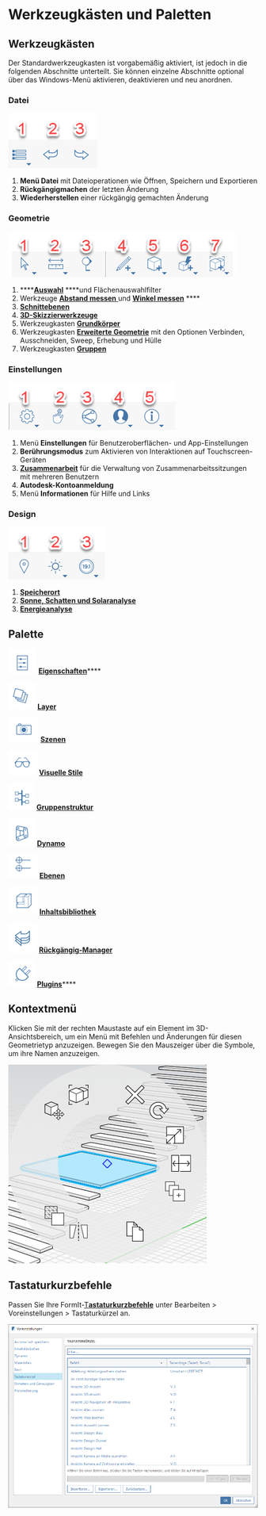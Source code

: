 # Werkzeugkästen und Paletten

## Werkzeugkästen

Der Standardwerkzeugkasten ist vorgabemäßig aktiviert, ist jedoch in die folgenden Abschnitte unterteilt. Sie können einzelne Abschnitte optional über das Windows-Menü aktivieren, deaktivieren und neu anordnen.

### Datei

![](../.gitbook/assets/file_icons.png)

1. **Menü Datei** mit Dateioperationen wie Öffnen, Speichern und Exportieren
2. **Rückgängigmachen** der letzten Änderung
3. **Wiederherstellen** einer rückgängig gemachten Änderung

### Geometrie

![](../.gitbook/assets/geometry_icons%20%281%29.png)

1. \*\*\*\*[**Auswahl**](https://windows.help.formit.autodesk.com/tool-library/select-edge-face-or-object) ****und Flächenauswahlfilter
2. Werkzeuge [**Abstand messen** ](../tool-library/measure-tool.md)und [**Winkel messen**](../tool-library/measure-angle-tool.md) ****
3. [**Schnittebenen**](../tool-library/section-planes.md)
4. [**3D-Skizzierwerkzeuge**](../formit-primer/part-i/3d-sketching.md)
5. Werkzeugkasten [**Grundkörper**](../tool-library/place-primitive-object.md)
6. Werkzeugkasten [**Erweiterte Geometrie**]() mit den Optionen Verbinden, Ausschneiden, Sweep, Erhebung und Hülle
7. Werkzeugkasten [**Gruppen** ](../tool-library/groups.md)

### Einstellungen

![](../.gitbook/assets/settings_icons.png)

1. Menü **Einstellungen** für Benutzeroberflächen- und App-Einstellungen
2. **Berührungsmodus** zum Aktivieren von Interaktionen auf Touchscreen-Geräten
3. [**Zusammenarbeit**](../tool-library/collaboration.md) für die Verwaltung von Zusammenarbeitssitzungen mit mehreren Benutzern
4. **Autodesk-Kontoanmeldung**
5. Menü **Informationen** für Hilfe und Links

### Design

![](../.gitbook/assets/design_icons.png)

1. [**Speicherort** ](../tool-library/setting-location.md)
2. [**Sonne, Schatten und Solaranalyse**](../tool-library/solar-analysis.md)
3. [**Energieanalyse**](../tool-library/energy-analysis.md)

## Palette

![](../.gitbook/assets/properties%20%281%29.png) [**Eigenschaften**](https://windows.help.formit.autodesk.com/tool-library/properties)\*\*\*\*

![](../.gitbook/assets/layers.png) [**Layer**](../tool-library/layers.md)

![](../.gitbook/assets/scenes.png) [**Szenen**](../tool-library/scenes.md)

![](../.gitbook/assets/visual_styles.png) [**Visuelle Stile**](../tool-library/visual-styles.md)

![](../.gitbook/assets/branch_tree.png) [**Gruppenstruktur**](../tool-library/groups-tree.md)

![](../.gitbook/assets/dynamo.png) [**Dynamo**](../tool-library/dynamo.md)

![](../.gitbook/assets/levels.png) [**Ebenen**](../tool-library/levels-and-area.md)

![](../.gitbook/assets/content_library.png) [**Inhaltsbibliothek**](../tool-library/content-library.md)

![](../.gitbook/assets/undo.png) [**Rückgängig-Manager**](https://github.com/FormIt3D/autodesk-formit-360-windows-help/tree/c377e7b8a3b8e43e684321d0b7de867608d317a3/tool-library/undo-manager.md)

![](../.gitbook/assets/plugin_img.png) [**Plugins**](https://windows.help.formit.autodesk.com/tool-library/plug-ins)\*\*\*\*

## Kontextmenü

Klicken Sie mit der rechten Maustaste auf ein Element im 3D-Ansichtsbereich, um ein Menü mit Befehlen und Änderungen für diesen Geometrietyp anzuzeigen. Bewegen Sie den Mauszeiger über die Symbole, um ihre Namen anzuzeigen.

![](../.gitbook/assets/wheel_img.png)

## Tastaturkurzbefehle

Passen Sie Ihre FormIt-[T**astaturkurzbefehle**](../appendix/keyboard-shortcuts.md) unter Bearbeiten &gt; Voreinstellungen &gt; Tastaturkürzel an.

![](../.gitbook/assets/shortcuts_img.png)

